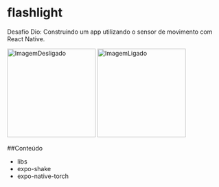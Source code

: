 # flashlight

Desafio Dio: Construindo um app utilizando o sensor de movimento com React Native.

<img width="206" alt="ImagemDesligado" src="https://user-images.githubusercontent.com/106749928/176059784-6221eff2-1f23-4803-abe0-9dddc4407d1e.png">

<img width="206" alt="ImagemLigado" src="https://user-images.githubusercontent.com/106749928/176059793-04072d15-75cb-44b8-aafe-84f64219b076.png">

##Conteúdo

- libs
- expo-shake
- expo-native-torch
